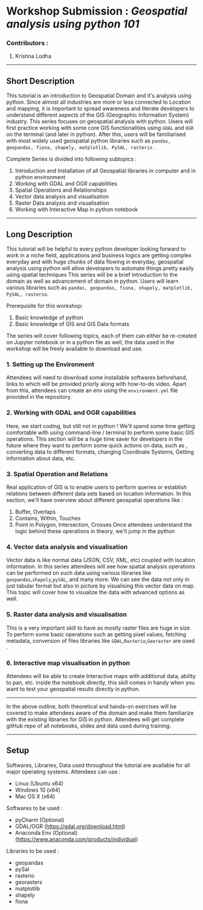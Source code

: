 
# Workshop Submission : *Geospatial analysis using python 101*
 
### Contributors :
1. Krishna Lodha
----
 
## Short Description
This tutorial is an introduction to Geospatial Domain and it's analysis using python. Since almost all industries are more or less connected to Location and mapping, it is important to spread awareness and literate developers to understand different aspects of the GIS (Geographic Information System) industry.
This series focuses on geospatial analysis with python. Users will first practice working with some core GIS functionalities using `GDAL` and `OGR` on the terminal (and later in python). After this, users will be familiarised with most widely used geospatial python libraries such as `pandas, geopandas, fiona, shapely, matplotlib, PySAL, rasterio` .
 
Complete  Series is divided into following subtopics :
1. Introduction and Installation of all Geospatial libraries in computer and in python environment
2. Working with GDAL and OGR capabilities
3. Spatial Operations and Relationships
4. Vector data analysis and visualisation
5. Raster Data analysis and visualisation
6. Working with Interactive Map in python notebook
 
----
## Long Description
 
This tutorial will be helpful to every python developer looking forward to work in a niche field, applications and business logics are getting complex everyday and with huge chunks of data flowing in everyday, geospatial analysis using python will allow developers to automate things pretty easily using spatial techniques
This series will be a brief introduction to the domain as well as advancement of domain in python. Users will learn various libraries such as `pandas, geopandas, fiona, shapely, matplotlib, PySAL, rasterio`.
 
Prerequisite for this workshop:
1. Basic knowledge of python
2. Basic knowledge of GIS and GIS Data formats

The series will cover following topics, each of them can either be re-created on Jupyter notebook or in a python file as well, the data used in the workshop will be freely available to download and use.

### 1. Setting up the Environment
Attendees will need to download some installable softwares beforehand, links to which will be provided priorly along with how-to-do video. Apart from this, attendees can create an env using the `environment.yml` file provided in the repository.
 
### 2. Working with GDAL and OGR capabilities
Here, we start coding, but still not in python ! We'll spend some time getting comfortable with using command-line / terminal to perform some basic GIS operations. This section will be a huge time saver for developers in the future where they want to perform some quick actions on data, such as , converting data to different formats, changing Coordinate Systems, Getting information about data, etc.
 
### 3. Spatial Operation and Relations
Real application of GIS is to enable users to perform queries or establish relations between different data sets based on location information. In this section, we'll have overview about different geospatial operations like :
  1. Buffer, Overlaps
  2. Contains, Within, Touches
  3. Point in Polygon, Intersection, Crosses
Once attendees understand the logic behind these operations in theory, we'll jump in the python
 
### 4. Vector data analysis and visualisation
Vector data is like normal data (JSON, CSV, XML, etc) coupled with location information. In this series attendees will see how spatial analysis operations can be performed on such data using various libraries like `geopandas`,`shapely`,`pySAL`, and many more.
We can see the data not only in just tabular format but also in picture by visualising this vector data on map. This topic will cover how to visualize the data with advanced options as well.
 
### 5. Raster data analysis and visualisation
This is a very important skill to have as mostly raster files are huge in size. To perform some basic operations such as getting pixel values, fetching metadata, conversion of files libraries like `GDAL`,`Rasterio`,`Georaster` are used .
 
### 6. Interactive map visualisation in python
Attendees will be able to create Interactive maps with additional data, ability to pan, etc. inside the notebook directly, this skill comes in handy when you want to test your geospatial results directly in python.
 
---
 
In the above outline, both theoretical and hands-on exercises will be covered to make attendees aware of the domain and make them familiarize with the existing libraries for GIS in python.
Attendees will get complete gitHub repo of all notebooks, slides and data used during training.
 
---
## Setup
Softwares, Libraries, Data used throughout the tutorial are available for all major operating systems. Attendees can use :
* Linux (Ubuntu x64)
* Windows 10 (x64)
* Mac OS X (x64)
 
Softwares to be used :
* pyCharm (Optional)
* GDAL/OGR (https://gdal.org/download.html)
* Anaconda Env (Optional) (https://www.anaconda.com/products/individual)
 
Libraries to be used :
* geopandas
* pySal
* rasterio
* georasters
* matplotlib
* shapely
* fiona

